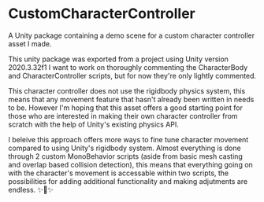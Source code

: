 # CustomCharacterController
A Unity package containing a demo scene for a custom character controller asset I made.

  This unity package was exported from a project using Unity version 2020.3.32f1
I want to work on thoroughly commenting the CharacterBody and CharacterController scripts, but for now they're only lightly commented.

  This character controller does not use the rigidbody physics system, this means that any movement feature that hasn't already been written in needs to be. However I'm hoping that this asset offers a good starting point for those who are interested in making their own character controller from scratch with the help of Unity's existing physics API.

  I beleive this approach offers more ways to fine tune character movement compared to using Unity's rigidbody system. Almost everything is done through 2 custom MonoBehavior scripts (aside from basic mesh casting and overlap based collision detection), this means that everything going on with the character's movement is accessable within two scripts, the possibilities for adding additional functionality and making adjutments are endless. ✨🌠✨
